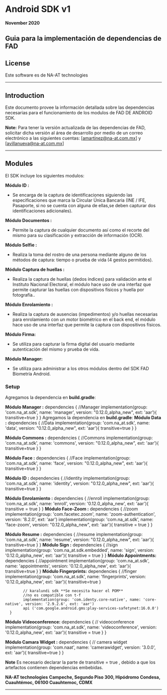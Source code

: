 #  Android SDK v1
**November 2020**

Guia para la implementación de dependencias de FAD
----------

## License
Este software es de NA-AT technologies

----------

## Introduction ##

Este documento provee la información detallada sobre las dependencias necesarias para el funcionamiento de los modulos de FAD DE ANDROID SDK.

**Note:** Para tener la versión actualizada de las dependencias de FAD, solicitar dicha versión al área de desarrollo por medio de un correo electrónico a las siguientes cuentas:  [amartinez@na-at.com.mx] y [avillanueva@na-at.com.mx]


----------


## Modules ##

El SDK incluye los siguientes modulos:

**Módulo ID :**

- Se encarga  de la captura de identificaciones siguiendo las especificaciones que marca la Circular Única Bancaria (INE / IFE, Pasaporte, si no se cuenta con alguna de ellas,se deben capturar dos identificaciones adicionales).

**Módulo Documentos :**

- Permite la captura de cualquier documento así como el recorte del mismo para su clasificación y extracción de información (OCR).

**Módulo Selfie :**

- Realiza la toma del rostro de una persona mediante alguno de los métodos de captura: tiempo o prueba de vida (4 gestos permitidos).

**Módulo Captura de huellas :**

- Realiza la captura de huellas (dedos índices) para validación ante el Instituto Nacional Electoral, el módulo hace uso de una interfaz que permite capturar las huellas  con dispositivos físicos y huella por fotografía..

**Módulo Enrolamiento :**

- Realiza la captura de ausencias (impedimentos) y/o huellas necesarias para enrolamiento con un motor biométrico en el back end, el módulo  hace uso de una interfaz que permite la captura con dispositivos físicos.

**Módulo Firma:**
- Se utiliza para capturar la firma digital del usuario mediante autenticación del mismo y prueba de vida.


**Módulo Manager:**

- Se utiliza para administrar a los otros módulos dentro del SDK FAD Biometría Android.




### Setup ###
 Agregamos la dependencia en **build.gradle**:

**Módulo Manager :**
    dependencies {
        //Manager
        implementation(group: 'com.na_at.sdk', name: 'manager', version: "0.12.0_alpha_new", ext: 'aar'){
            transitive=true
         }
    }
 Agregamos la dependencia en **build.gradle**:
**Módulo Data :**
    dependencies {
         //Data
        implementation(group: 'com.na_at.sdk', name: 'data', version: "0.12.0_alpha_new", ext: 'aar'){
            transitive=true
        }
   }


**Módulo Commons :**
    dependencies {
    //Commons
    implementation(group: 'com.na_at.sdk', name: 'commons', version: "0.12.0_alpha_new", ext: 'aar'){
        transitive=true
    }
   }

**Módulo Face :**
    dependencies {
    //Face
    implementation(group: 'com.na_at.sdk', name: 'face', version: "0.12.0_alpha_new", ext: 'aar'){
        transitive=true
    }
   }


**Módulo ID :**
    dependencies {
        //identity
        implementation(group: 'com.na_at.sdk', name: 'identity', version: "0.12.0_alpha_new", ext: 'aar'){
        transitive=true
        }
     }


**Módulo Enrolamiento :**
    dependencies {
     //enroll
     implementation(group: 'com.na_at.sdk', name: 'enroll', version: '0.12.0_alpha_new', ext: 'aar'){
         transitive = true
        }
     }
**Módulo Face-Zoom :**
    dependencies {
        //zoom
        implementation(group: 'com.facetec.zoom', name: 'zoom-authentication', version: '8.2.0', ext: 'aar')
        implementation(group: 'com.na_at.sdk', name: 'face-zoom', version: "0.12.0_alpha_new", ext: 'aar'){
          transitive = true
        }
     }

 **Módulo Resume :**
      dependencies {
          //resume
          implementation(group: 'com.na_at.sdk', name: 'resume', version: "0.12.0_alpha_new", ext: 'aar'){
              transitive=true
          }
       }
**Módulo Sign :**
    dependencies {
     //sign
     implementation(group: 'com.na_at.sdk.embedded', name: 'sign', version: '0.12.0_alpha_new', ext: 'aar'){
         transitive = true
         }
     }
**Módulo Appointments:**
    dependencies {
        //appointment
        implementation(group: 'com.na_at.sdk', name: 'appointments', version: '0.12.0_alpha_new', ext: 'aar'){
            transitive=true
        }
     }
 **Módulo Fingerprints:**
     dependencies {
            //finger
            implementation(group: 'com.na_at.sdk', name: 'fingerprints', version: '0.12.0_alpha_new', ext: 'aar'){
                transitive=true
            }

            // karalundi sdk **Se necesita hacer el POM**
            //no es compatible con t-f
            implementation(group: 'com.identy.core-native', name: 'core-native', version: '2.9.2.6', ext: 'aar')
            api ('com.google.android.gms:play-services-safetynet:16.0.0')
      }

**Módulo Videoconference:**
    dependencies {
       // videoconference
      implementation(group: 'com.na_at.sdk', name: 'videoconference', version: '0.12.0_alpha_new', ext: 'aar'){
            transitive = true
        }
     }

**Módulo Camara Widget :**
    dependencies {
        // camera widget
        implementation(group: 'com.naat', name: 'camerawidget', version: '3.0.0', ext: 'aar'){
            transitive=true
        }
     }


**Note** Es necesario declarar  la parte de transitive = true , debido a que los artefactos contienen dependencias embebidas.


**NA-AT technologies**  **Campeche, Segundo Piso 300, Hipódromo Condesa, Cuauhtémoc, 06100 Cuauhtemoc, CDMX**

----------------------------------------------------


